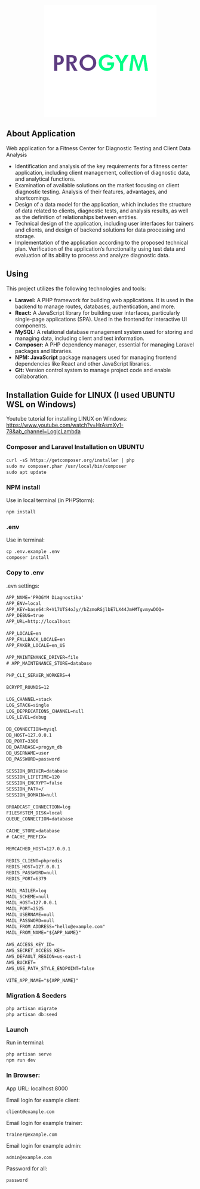 <p align="center"><img src="public/images/Logo_Progym_bez pozadia.png"></p>


## About Application
Web application for a Fitness Center for Diagnostic Testing and Client Data Analysis

- Identification and analysis of the key requirements for a fitness center application, including client management, collection of diagnostic data, and analytical functions.
- Examination of available solutions on the market focusing on client diagnostic testing. Analysis of their features, advantages, and shortcomings.
- Design of a data model for the application, which includes the structure of data related to clients, diagnostic tests, and analysis results, as well as the definition of relationships between entities.
- Technical design of the application, including user interfaces for trainers and clients, and design of backend solutions for data processing and storage.
- Implementation of the application according to the proposed technical plan. Verification of the application’s functionality using test data and evaluation of its ability to process and analyze diagnostic data.

## Using

This project utilizes the following technologies and tools:

- **Laravel:** A PHP framework for building web applications. It is used in the backend to manage routes, databases, authentication, and more.
- **React:** A JavaScript library for building user interfaces, particularly single-page applications (SPA). Used in the frontend for interactive UI components.
- **MySQL:** A relational database management system used for storing and managing data, including client and test information.
- **Composer:** A PHP dependency manager, essential for managing Laravel packages and libraries.
- **NPM: JavaScript** package managers used for managing frontend dependencies like React and other JavaScript libraries.
- **Git:** Version control system to manage project code and enable collaboration.

## Installation Guide for LINUX (I used UBUNTU WSL on Windows)
Youtube tutorial for installing LINUX on Windows:
https://www.youtube.com/watch?v=HrAsmXy1-78&ab_channel=LogicLambda
### Composer and Laravel Installation on UBUNTU
``` 
curl -sS https://getcomposer.org/installer | php
sudo mv composer.phar /usr/local/bin/composer
sudo apt update
```


### NPM install
Use in local terminal (in PHPStorm):
``` 
npm install
```

### .env
Use in terminal:
``` 
cp .env.example .env
composer install
```

### Copy to .env

.evn settings:
``` 
APP_NAME='PROGYM Diagnostika'
APP_ENV=local
APP_KEY=base64:R+V17UTS4oJy//bZzmoRGjlbE7LX44JmHMTgvmywDOQ=
APP_DEBUG=true
APP_URL=http://localhost

APP_LOCALE=en
APP_FALLBACK_LOCALE=en
APP_FAKER_LOCALE=en_US

APP_MAINTENANCE_DRIVER=file
# APP_MAINTENANCE_STORE=database

PHP_CLI_SERVER_WORKERS=4

BCRYPT_ROUNDS=12

LOG_CHANNEL=stack
LOG_STACK=single
LOG_DEPRECATIONS_CHANNEL=null
LOG_LEVEL=debug

DB_CONNECTION=mysql
DB_HOST=127.0.0.1
DB_PORT=3306
DB_DATABASE=progym_db
DB_USERNAME=user
DB_PASSWORD=password

SESSION_DRIVER=database
SESSION_LIFETIME=120
SESSION_ENCRYPT=false
SESSION_PATH=/
SESSION_DOMAIN=null

BROADCAST_CONNECTION=log
FILESYSTEM_DISK=local
QUEUE_CONNECTION=database

CACHE_STORE=database
# CACHE_PREFIX=

MEMCACHED_HOST=127.0.0.1

REDIS_CLIENT=phpredis
REDIS_HOST=127.0.0.1
REDIS_PASSWORD=null
REDIS_PORT=6379

MAIL_MAILER=log
MAIL_SCHEME=null
MAIL_HOST=127.0.0.1
MAIL_PORT=2525
MAIL_USERNAME=null
MAIL_PASSWORD=null
MAIL_FROM_ADDRESS="hello@example.com"
MAIL_FROM_NAME="${APP_NAME}"

AWS_ACCESS_KEY_ID=
AWS_SECRET_ACCESS_KEY=
AWS_DEFAULT_REGION=us-east-1
AWS_BUCKET=
AWS_USE_PATH_STYLE_ENDPOINT=false

VITE_APP_NAME="${APP_NAME}"

```

### Migration & Seeders
``` 
php artisan migrate
php artisan db:seed
```

### Launch
Run in terminal:
``` 
php artisan serve
npm run dev
```

### In Browser:
App URL: localhost:8000

Email login for example client:
``` 
client@example.com
```

Email login for example trainer:
```
trainer@example.com
```

Email login for example admin:
```
admin@example.com
```


Password for all:
```
password
```

